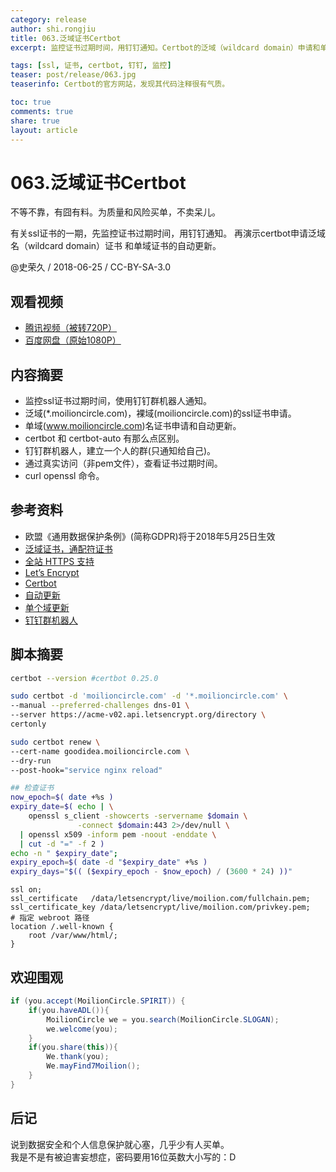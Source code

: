 ```yaml
---
category: release
author: shi.rongjiu
title: 063.泛域证书Certbot
excerpt: 监控证书过期时间，用钉钉通知。Certbot的泛域（wildcard domain）申请和单域的自动更新。

tags: [ssl, 证书, certbot, 钉钉, 监控]
teaser: post/release/063.jpg
teaserinfo: Certbot的官方网站，发现其代码注释很有气质。

toc: true
comments: true
share: true
layout: article
---
```


# 063.泛域证书Certbot

不等不靠，有囧有料。为质量和风险买单，不卖呆儿。  

有关ssl证书的一期，先监控证书过期时间，用钉钉通知。
再演示certbot申请泛域名（wildcard domain）证书
和单域证书的自动更新。

@史荣久 / 2018-06-25 / CC-BY-SA-3.0  

## 观看视频

  * [腾讯视频（被转720P）](https://v.qq.com/x/page/c0702ass0rj.html)
  * [百度网盘（原始1080P）](https://pan.baidu.com/s/1iTaf1nU1X0wZWYQklktiZQ)

## 内容摘要 

  * 监控ssl证书过期时间，使用钉钉群机器人通知。
  * 泛域(*.moilioncircle.com)，裸域(moilioncircle.com)的ssl证书申请。
  * 单域(www.moilioncircle.com)名证书申请和自动更新。
  * certbot 和 certbot-auto 有那么点区别。
  * 钉钉群机器人，建立一个人的群(只通知给自己)。
  * 通过真实访问（非pem文件），查看证书过期时间。
  * curl openssl 命令。

## 参考资料

  * 欧盟《通用数据保护条例》(简称GDPR)将于2018年5月25日生效
  * [泛域证书，通配符证书](https://www.jianshu.com/p/c5c9d071e395)
  * [全站 HTTPS 支持](http://blog.zengrong.net/post/2650.html)
  * [Let’s Encrypt](https://letsencrypt.org/)
  * [Certbot](https://certbot.eff.org/)
  * [自动更新](https://certbot.eff.org/docs/using.html#renewal)
  * [单个域更新](https://stackoverflow.com/questions/42591165/how-to-renew-only-one-domain-with-certbot)
  * [钉钉群机器人](https://open-doc.dingtalk.com/docs/doc.htm?treeId=257&articleId=105735&docType=1)

## 脚本摘要

``` bash
certbot --version #certbot 0.25.0

sudo certbot -d 'moilioncircle.com' -d '*.moilioncircle.com' \
--manual --preferred-challenges dns-01 \
--server https://acme-v02.api.letsencrypt.org/directory \
certonly

sudo certbot renew \
--cert-name goodidea.moilioncircle.com \
--dry-run
--post-hook="service nginx reload"

## 检查证书
now_epoch=$( date +%s )
expiry_date=$( echo | \
    openssl s_client -showcerts -servername $domain \
               -connect $domain:443 2>/dev/null \
  | openssl x509 -inform pem -noout -enddate \
  | cut -d "=" -f 2 )
echo -n " $expiry_date";
expiry_epoch=$( date -d "$expiry_date" +%s )
expiry_days="$(( ($expiry_epoch - $now_epoch) / (3600 * 24) ))"
```

``` nginx
ssl on;
ssl_certificate   /data/letsencrypt/live/moilion.com/fullchain.pem;
ssl_certificate_key /data/letsencrypt/live/moilion.com/privkey.pem;
# 指定 webroot 路径
location /.well-known {
    root /var/www/html/;
}
```

## 欢迎围观

``` java
if (you.accept(MoilionCircle.SPIRIT)) {
    if(you.haveADL()){
        MoilionCircle we = you.search(MoilionCircle.SLOGAN);
        we.welcome(you);
    }
    if(you.share(this)){
        We.thank(you);
        We.mayFind7Moilion();
    }
}
```

## 后记

说到数据安全和个人信息保护就心塞，几乎少有人买单。  
我是不是有被迫害妄想症，密码要用16位英数大小写的：D
